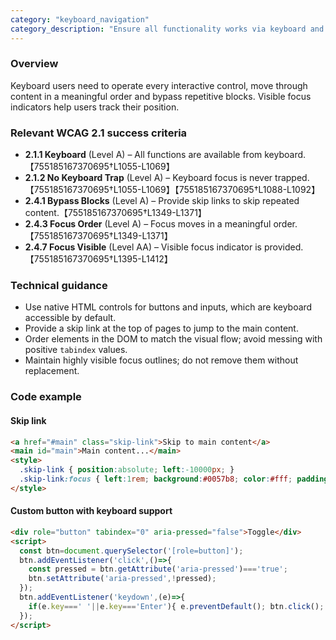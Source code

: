 ```yaml
---
category: "keyboard_navigation"
category_description: "Ensure all functionality works via keyboard and provide logical focus order."
---
```


### Overview

Keyboard users need to operate every interactive control, move through content in a meaningful order and bypass repetitive blocks. Visible focus indicators help users track their position.

### Relevant WCAG 2.1 success criteria

- **2.1.1 Keyboard** (Level A) – All functions are available from keyboard.【755185167370695†L1055-L1069】
- **2.1.2 No Keyboard Trap** (Level A) – Keyboard focus is never trapped.【755185167370695†L1055-L1069】【755185167370695†L1088-L1092】
- **2.4.1 Bypass Blocks** (Level A) – Provide skip links to skip repeated content.【755185167370695†L1349-L1371】
- **2.4.3 Focus Order** (Level A) – Focus moves in a meaningful order.【755185167370695†L1349-L1371】
- **2.4.7 Focus Visible** (Level AA) – Visible focus indicator is provided.【755185167370695†L1395-L1412】

### Technical guidance

* Use native HTML controls for buttons and inputs, which are keyboard accessible by default.  
* Provide a skip link at the top of pages to jump to the main content.  
* Order elements in the DOM to match the visual flow; avoid messing with positive `tabindex` values.  
* Maintain highly visible focus outlines; do not remove them without replacement.

### Code example

#### Skip link
```html
<a href="#main" class="skip-link">Skip to main content</a>
<main id="main">Main content...</main>
<style>
  .skip-link { position:absolute; left:-10000px; }
  .skip-link:focus { left:1rem; background:#0057b8; color:#fff; padding:0.5rem; }
</style>
```

#### Custom button with keyboard support
```html
<div role="button" tabindex="0" aria-pressed="false">Toggle</div>
<script>
  const btn=document.querySelector('[role=button]');
  btn.addEventListener('click',()=>{
    const pressed = btn.getAttribute('aria-pressed')==='true';
    btn.setAttribute('aria-pressed',!pressed);
  });
  btn.addEventListener('keydown',(e)=>{
    if(e.key===' '||e.key==='Enter'){ e.preventDefault(); btn.click(); }
  });
</script>
```
